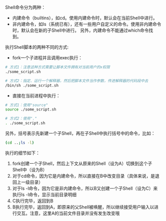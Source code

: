 Shell命令分为两种：
* 内建命令（builtins），如cd。使用内建命令时，默认会在当前Shell中进行。
* 非内建命令，如ls（系统已有），还有一些用户自定义的命令。使用非内建命令时，默认会在新的子Shell中进行。
另外，内建命令不能通过which命令找到。  



执行Shell脚本的两种不同的方式:
* fork一个子进程并且调用exec执行：
```sh
# 方式1：注意这种方式需要让脚本文件拥有对当前用户的x权限
./some_script.sh

# 方式2：指定、运行一个解释器，然后把脚本文件当作参数，传进解释器的代码段中去
/bin/sh ./some_script.sh
```

* 直接在当前进程中执行：
```sh
# 方式1：使用"source"
source ./some_script.sh

# 方式2：使用"."
. ./some_script.sh
```


另外，括号表示先新建一个子Shell，再在子Shell中执行括号中的命令，比如：
```sh
(cd ..;ls -l)
```
执行的细节如下：
1. fork创建一个子Shell，然后上下文从原来的Shell（设为A）切换到这个子Shell中（设为B）
1. 对于cd命令，因为它是内建命令，所以直接在B中改变目录（具体来说，是退回上一级目录）
1. 对于ls -l命令，因为它是非内建命令，所以B又创建一个子Shell（设为C）来执行ls -l命令，显示当前目录明细
1. C执行完毕，返回到B
1. B执行完毕，返回到A，即原来的父Shell被唤醒，所以继续接受用户输入以进行交互。注意，这里A的当前文件目录并没有发生改变哦
